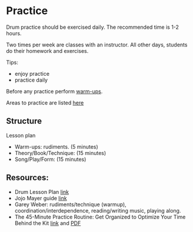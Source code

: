 # Practice

Drum practice should be exercised daily. The recommended time is 1-2 hours.

Two times per week are classes with an instructor. All other days, students do their homework and exercises.

Tips:
* enjoy practice
* practice daily

Before any practice perform [warm-ups](warmup.md).

Areas to practice are listed [here](practice-elements.md)

## Structure

Lesson plan

* Warm-ups: rudiments. (5 minutes)
* Theory/Book/Technique: (15 minutes)
* Song/Play/Form: (15 minutes)

## Resources:

* Drum Lesson Plan [link](http://drumlearner.com/drum-lesson-plan-teachers.php)
* Jojo Mayer guide [link](http://docslide.net/documents/mayer-secret-weapons-tip-guide.html)
* Garey Weber: rudiments/technique (warmup), coordination/interdependence, reading/writing music, playing along.
* The 45-Minute Practice Routine: Get Organized to Optimize Your Time Behind the Kit [link](https://www.moderndrummer.com/2013/12/video-45-minute-practice-routine-get-organized-optimize-time-behind-kit-january-2014-issue/) and [PDF](https://www.moderndrummer.com/wp-content/uploads/45-Minute-Practice-Routine.pdf)
